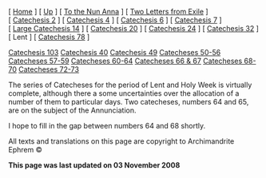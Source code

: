 \[ [Home](index.md) \] \[ [Up](theodore.md) \] \[ [To the Nun Anna](Anna-ep.md) \] \[ [Two Letters from Exile](exile-epp.md) \] \[ [Catechesis 2](ths02.md) \] \[ [Catechesis 4](ths04.md) \] \[ [Catechesis 6](ths06.md) \] \[ [Catechesis 7](ths07.md) \] \[ [Large Catechesis 14](ths14l.md) \] \[ [Catechesis 20](ths20.md) \] \[ [Catechesis 24](ths24.md) \] \[ [Catechesis 32](ths32.md) \] \[ Lent \] \[ [Catechesis 78](Ths78.md) \]

[Catechesis 103](catechesis_103.md)
[Catechesis 40](ths40.md)
[Catechesis 49](catechesis_49.md)
[Catecheses 50-56](ths50-56.md)
[Catecheses 57-59](ths57-59.md)
[Catecheses 60-64](ths60-64.md)
[Catecheses 66 & 67](ths66-67.md)
[Catecheses 68-70](ths68-70.md)
[Catecheses 72-73](ths72-73.md)

The series of Catecheses for the period of Lent and Holy Week is virtually complete, although there a some uncertainties over the allocation of a number of them to particular days. Two catecheses, numbers 64 and 65, are on the subject of the Annunciation.

I hope to fill in the gap between numbers 64 and 68 shortly.

All texts and translations on this page are copyright to
Archimandrite Ephrem ©

**This page was last updated on 03 November 2008**
